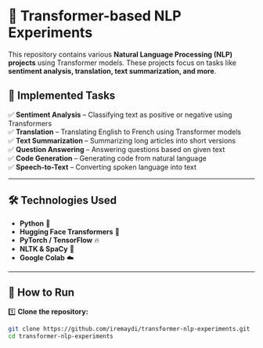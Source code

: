 # 🚀 Transformer-based NLP Experiments  

This repository contains various **Natural Language Processing (NLP) projects** using Transformer models. These projects focus on tasks like **sentiment analysis, translation, text summarization, and more**.  

## 📌 Implemented Tasks  
✅ **Sentiment Analysis** – Classifying text as positive or negative using Transformers  
✅ **Translation** – Translating English to French using Transformer models  
✅ **Text Summarization** – Summarizing long articles into short versions  
✅ **Question Answering** – Answering questions based on given text  
✅ **Code Generation** – Generating code from natural language  
✅ **Speech-to-Text** – Converting spoken language into text  

---

## 🛠️ Technologies Used  
- **Python** 🐍  
- **Hugging Face Transformers** 🤗  
- **PyTorch / TensorFlow** 🔥  
- **NLTK & SpaCy** 📜  
- **Google Colab** ☁️  

---

## 📌 How to Run  
1️⃣ **Clone the repository:**  
```bash
git clone https://github.com/iremaydi/transformer-nlp-experiments.git
cd transformer-nlp-experiments
